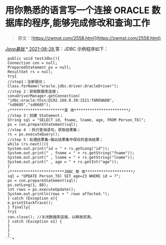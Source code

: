 <!--yml
category: 未分类
date: 0001-01-01 00:00:00
-->

# 用你熟悉的语言写一个连接 ORACLE 数据库的程序,能够完成修改和查询工作

> 原文：[https://zwmst.com/2558.html](https://zwmst.com/2558.html)

   [ *Java基础* ](https://zwmst.com/java%e5%9f%ba%e7%a1%80)*[ <time datetime="2021-08-28T17:55:38+08:00"> 2021-08-28 </time> ](https://zwmst.com/2558.html)  答：JDBC 示例程序如下：

```
 public void testJdbc(){ 
 Connection con = null; 
 PreparedStatement ps = null; 
 ResultSet rs = null; 
 try{ 
 //step1：注册驱动； 
 Class.forName("oracle.jdbc.driver.OracleDriver"); 
 //step 2：获取数据库连接； 
 con=DriverManager.getConnection( 
 "jdbc:oracle:thin:@192.168.0.39:1521:TARENADB", 
 "sd0605","sd0605"); 
 /************************查 询************************/ 
 //step 3：创建 Statement； 
 String sql = "SELECT id, fname, lname, age, FROM Person_Tbl"; 
 ps = con.prepareStatement(sql); 
 //step 4 ：执行查询语句，获取结果集； 
 rs = ps.executeQuery(); 
 //step 5：处理结果集—输出结果集中保存的查询结果； 
 while (rs.next()){ 
 System.out.print("id = " + rs.getLong("id")); 
 System.out.print(" , fname = " + rs.getString("fname")); 
 System.out.print(" , lname = " + rs.getString("lname")); 
 System.out.print(" , age = " + rs.getInt("age")); 
 } 
 /************************JDBC 修 改*********************/ 
 sql = "UPDATE Person_Tbl SET age=23 WHERE id = ?"; 
 ps = con.prepareStatement(sql); 
 ps.setLong(1, 88); 
 int rows = ps.executeUpdate(); 
 System.out.println(rows + " rows affected."); 
 } catch (Exception e){ 
 e.printStackTrace(); 
 } finally{ 
 try{ 
 con.close(); //关闭数据库连接，以释放资源。 
 } catch (Exception e1) { 
 } 
 } 
 } 
```*